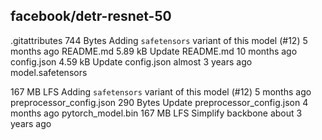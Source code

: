 ## facebook/detr-resnet-50

.gitattributes
744 Bytes
Adding `safetensors` variant of this model (#12)
5 months ago
README.md
5.89 kB
Update README.md
10 months ago
config.json
4.59 kB
Update config.json
almost 3 years ago
model.safetensors

167 MB
LFS
Adding `safetensors` variant of this model (#12)
5 months ago
preprocessor_config.json
290 Bytes
Update preprocessor_config.json
4 months ago
pytorch_model.bin
167 MB
LFS
Simplify backbone
about 3 years ago
